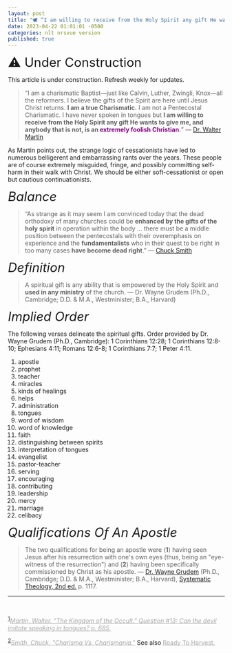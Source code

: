 ```yaml
---
layout: post
title: "🕊️ “I am willing to receive from the Holy Spirit any gift He wants to give me, and anybody that is not, is an extremely foolish Christian.” — Dr. Walter Martin"
date: 2023-04-22 01:01:01 -0500
categories: nlt nrsvue version
published: true
---
```


<a name="top"></a>

<span style="font-size:2.1em">⚠️ Under Construction</span>

This article is under construction. Refresh weekly for updates.

> &ldquo;I am a charismatic Baptist&mdash;just like Calvin, Luther, Zwingli, Knox&mdash;all the reformers. I believe the gifts of the Spirit are here until Jesus Christ returns. **I am a true Charismatic.** I am not a Pentecostal Charismatic. I have never spoken in tongues but **I am willing to receive from the Holy Spirit any gift He wants to give me, and anybody that is not, is an <span style="color:purple;">extremely foolish Christian</span>.**&rdquo; &mdash; <a href="#martin">Dr. Walter Martin</a>

<!-- <sup><a href="#martin">1</a></sup> -->

As Martin points out, the strange logic of cessationists have led to numerous belligerent and embarrassing rants over the years. These people are of course extremely misguided, fringe, and possibly committing self-harm in their walk with Christ. We should be either soft-cessationist or open but cautious continuationists.

<span style="font-style:italic;font-size:2.1em;">Balance</span>

> &ldquo;As strange as it may seem I am convinced today that the dead orthodoxy of many churches could be **enhanced by the gifts of the holy spirit** in operation within the body ... there must be a middle position between the pentecostals with their overemphasis on experience and the **fundamentalists** who in their quest to be right in too many cases **have become dead right**.&rdquo; &mdash; <a href="#smith">Chuck Smith</a>

<!-- Reformed theologians are perhaps the most intelligent and educated group of theologians throughout history, but one must remember that it brings God pleasure to conceal a matter from scholars and philosophers. -->

<span style="font-style:italic;font-size:2.1em;">Definition</span>

> A spiritual gift is any ability that is empowered by the Holy Spirit and **used in any ministry** of the church. &mdash; Dr. Wayne Grudem (Ph.D., Cambridge; D.D. & M.A., Westminister; B.A., Harvard)

<span style="font-style:italic;font-size:2.1em;">Implied Order</span>

The following verses delineate the spiritual gifts. Order provided by Dr. Wayne Grudem (Ph.D., Cambridge): 1 Corinthians 12:28; 1 Corinthians 12:8-10; Ephesians 4:11; Romans 12:6-8; 1 Corinthians 7:7; 1 Peter 4:11. 

1. apostle
2. prophet
3. teacher
4. miracles
5. kinds of healings
6. helps
7. administration
8. tongues
9. word of wisdom
10. word of knowledge
11. faith
12. distinguishing between spirits
13. interpretation of tongues
14. evangelist
15. pastor-teacher
16. serving
17. encouraging
18. contributing
19. leadership
20. mercy
21. marriage
22. celibacy

<span style="font-style:italic;font-size:2.1em;">Qualifications Of An Apostle</span>

> The two qualifications for being an apostle were (**1**) having seen Jesus after his resurrection with one's own eyes (thus, being an "eye-witness of the resurrection") and (**2**) having been specifically commissioned by Christ as his apostle. &mdash; [Dr. Wayne Grudem](https://youtu.be/s9e3Y2SMXag) (Ph.D., Cambridge; D.D. & M.A., Westminister; B.A., Harvard), [Systematic Theology, 2nd ed.](https://amzn.to/40QF8z5) p. 1117.

---

<br>

<sup><a name="martin" href="#top">1</a></sup><a href="https://amzn.to/3mIzboD" style="font-style:italic;font-weight:1.2em;color:#A8A8A8;">Martin, Walter. "The Kingdom of the Occult." Question #13: Can the devil imitate speaking in tongues? p. 685.</a>

<sup><a name="smith" href="#top">2</a></sup><a href="https://amzn.to/3ozr3qS" style="font-style:italic;font-weight:1.2em;color:#A8A8A8;">Smith, Chuck. "Charisma Vs. Charismania."</a> See also <a href="https://youtu.be/zHIyT9kbaq8?t=682" style="color:#A8A8A8;">Ready To Harvest.</a>

<script>
    var refTagger = {
        settings: {
            bibleVersion: 'NLT'
        }
    }; 

    (function(d, t) {
        var n=d.querySelector('[nonce]');
        refTagger.settings.nonce = n && (n.nonce||n.getAttribute('nonce'));
        var g = d.createElement(t), s = d.getElementsByTagName(t)[0];
        g.src = 'https://api.reftagger.com/v2/RefTagger.js';
        g.nonce = refTagger.settings.nonce;
        s.parentNode.insertBefore(g, s);
    }(document, 'script'));
</script>